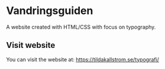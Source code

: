 # Vandringsguiden
A website created with HTML/CSS with focus on typography.

## Visit website
You can visit the website at: https://tildakallstrom.se/typografi/
